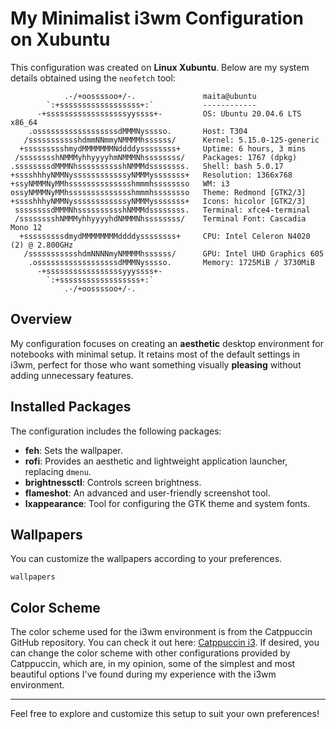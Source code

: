 # My Minimalist i3wm Configuration on Xubuntu

This configuration was created on **Linux Xubuntu**. Below are my system details obtained using the `neofetch` tool:
```plaintext
            .-/+oossssoo+/-.               maita@ubuntu 
        `:+ssssssssssssssssss+:`           ------------ 
      -+ssssssssssssssssssyyssss+-         OS: Ubuntu 20.04.6 LTS x86_64 
    .ossssssssssssssssssdMMMNysssso.       Host: T304 
   /ssssssssssshdmmNNmmyNMMMMhssssss/      Kernel: 5.15.0-125-generic 
  +ssssssssshmydMMMMMMMNddddyssssssss+     Uptime: 6 hours, 3 mins 
 /sssssssshNMMMyhhyyyyhmNMMMNhssssssss/    Packages: 1767 (dpkg) 
.ssssssssdMMMNhsssssssssshNMMMdssssssss.   Shell: bash 5.0.17 
+sssshhhyNMMNyssssssssssssyNMMMysssssss+   Resolution: 1366x768 
+ssyNMMMNyMMhsssssssssssssshmmmhssssssso   WM: i3 
ossyNMMMNyMMhsssssssssssssshmmmhssssssso   Theme: Redmond [GTK2/3] 
+sssshhhyNMMNyssssssssssssyNMMMysssssss+   Icons: hicolor [GTK2/3] 
 ssssssssdMMMNhsssssssssshNMMMdssssssss.   Terminal: xfce4-terminal 
 /sssssssshNMMMyhhyyyyhdNMMMNhssssssss/    Terminal Font: Cascadia Mono 12 
  +sssssssssdmydMMMMMMMMddddyssssssss+     CPU: Intel Celeron N4020 (2) @ 2.800GHz 
   /ssssssssssshdmNNNNmyNMMMMhssssss/      GPU: Intel UHD Graphics 605 
    .ossssssssssssssssssdMMMNysssso.       Memory: 1725MiB / 3730MiB 
      -+sssssssssssssssssyyyssss+-
        `:+ssssssssssssssssss+:`                                   
            .-/+oossssoo+/-.
```

## Overview

My configuration focuses on creating an **aesthetic** desktop environment for notebooks with minimal setup. It retains most of the default settings in i3wm, perfect for those who want something visually **pleasing** without adding unnecessary features.

## Installed Packages

The configuration includes the following packages:

- **feh**: Sets the wallpaper.
- **rofi**: Provides an aesthetic and lightweight application launcher, replacing `dmenu`.
- **brightnessctl**: Controls screen brightness.
- **flameshot**: An advanced and user-friendly screenshot tool.
- **lxappearance**: Tool for configuring the GTK theme and system fonts.

## Wallpapers

You can customize the wallpapers according to your preferences.

`wallpapers`

## Color Scheme

The color scheme used for the i3wm environment is from the Catppuccin GitHub repository. You can check it out here: [Catppuccin i3](https://github.com/catppuccin/i3). If desired, you can change the color scheme with other configurations provided by Catppuccin, which are, in my opinion, some of the simplest and most beautiful options I've found during my experience with the i3wm environment.

---

Feel free to explore and customize this setup to suit your own preferences!
